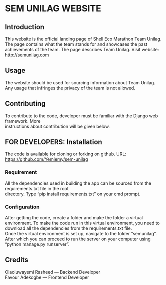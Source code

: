 #	SEM	UNILAG	WEBSITE
##	Introduction
This	website	is	the	official landing page of Shell	Eco	Marathon Team Unilag. The page	contains	what	the	
team	stands	for	and	showcases	the	past	achievements	of	the	team.	The	page	describes	Team	Unilag.	
Visit	website:	http://semunilag.com
##	Usage
The	website	should	be	used	for	sourcing	information	about	Team	Unilag.		Any	usage	that	infringes	the	
privacy	of	the	team	is	not	allowed.	

##	Contributing
To	contribute	to	the	code,	developer	must	be	familiar	with	the	Django	web	framework.	More	
instructions	about	contribution	will be given	below.

## FOR DEVELOPERS: Installation
The	code	is	available	for	cloning	or	forking	on	github.	
URL:	https://github.com/Yemiemy/sem-unilag

###	Requirement
All	the	dependencies	used	in	building	the	app	can	be	sourced	from	the	requirements.txt	file	in	the	root	
directory.	Type	“pip	install	requirements.txt” on	your	cmd	prompt.	

###	Configuration
After	getting	the	code,	create	a	folder	and	make	the	folder	a	virtual	environment.	To	make	the	code	run	
in	this	virtual	environment,	you	need	to	download	all	the	dependencies	from	the	requirements.txt	file.	
Once	the	virtual	environment	is	set	up,	navigate	to	the	folder	“semunilag”.	After	which	you	can	proceed	
to	run	the	server	on	your	computer	using	“python	manage.py	runserver”.	

##	Credits
Olaoluwayemi Rasheed — Backend	Developer	
Favour	Adekogbe	— Frontend	Developer